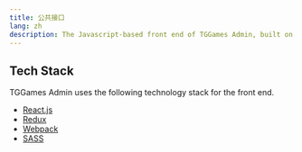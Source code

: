 ```yaml
---
title: 公共接口
lang: zh
description: The Javascript-based front end of TGGames Admin, built on the Ruby-based HTTP API.
---
```


## Tech Stack

TGGames Admin uses the following technology stack for the front end.

* [React.js](https://facebook.github.io/react/)
* [Redux](http://redux.js.org/)
* [Webpack](https://github.com/webpack/webpack)
* [SASS](https://github.com/sass/sass)
